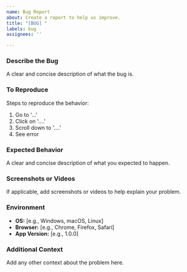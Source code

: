 ```yaml
---
name: Bug Report
about: Create a report to help us improve.
title: "[BUG] "
labels: bug
assignees: ''

---
```


### Describe the Bug

A clear and concise description of what the bug is.

### To Reproduce

Steps to reproduce the behavior:

1. Go to '...'
2. Click on '....'
3. Scroll down to '....'
4. See error

### Expected Behavior

A clear and concise description of what you expected to happen.

### Screenshots or Videos

If applicable, add screenshots or videos to help explain your problem.

### Environment

- **OS:** [e.g., Windows, macOS, Linux]
- **Browser:** [e.g., Chrome, Firefox, Safari]
- **App Version:** [e.g., 1.0.0]

### Additional Context

Add any other context about the problem here.
